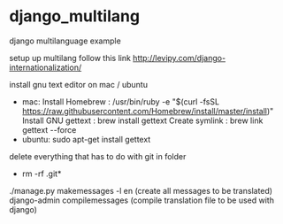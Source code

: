 # django_multilang
django multilanguage example

setup up multilang follow this link
http://levipy.com/django-internationalization/

install gnu text editor on mac / ubuntu

- mac:
Install Homebrew : /usr/bin/ruby -e "$(curl -fsSL https://raw.githubusercontent.com/Homebrew/install/master/install)"
Install GNU gettext : brew install gettext
Create symlink : brew link gettext --force
- ubuntu:
sudo apt-get install gettext


delete everything that has to do with git in folder
- rm -rf .git*


./manage.py makemessages -l en (create all messages to be translated)<br>
django-admin compilemessages (compile translation file to be used with django)
